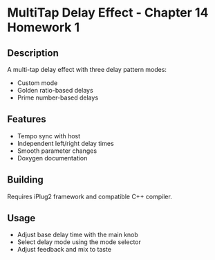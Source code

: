 # MultiTap Delay Effect - Chapter 14 Homework 1

## Description
A multi-tap delay effect with three delay pattern modes:
- Custom mode
- Golden ratio-based delays
- Prime number-based delays

## Features
- Tempo sync with host
- Independent left/right delay times
- Smooth parameter changes
- Doxygen documentation

## Building
Requires iPlug2 framework and compatible C++ compiler.

## Usage
- Adjust base delay time with the main knob
- Select delay mode using the mode selector
- Adjust feedback and mix to taste
